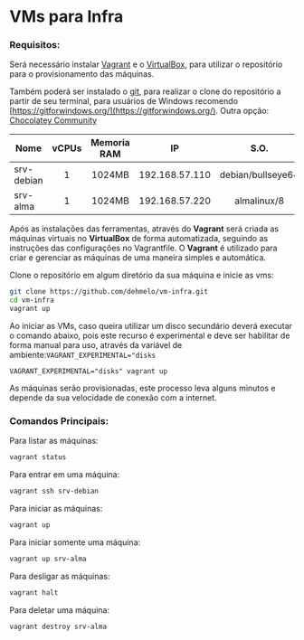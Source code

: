 # VMs para Infra

### Requisitos:

Será necessário instalar [Vagrant](https://www.vagrantup.com/) e o [VirtualBox](https://www.virtualbox.org/), para utilizar o repositório para o provisionamento das máquinas.

Também poderá ser instalado o [git](https://git-scm.com/), para realizar o clone do repositório a partir de seu terminal, para usuários de Windows recomendo [https://gitforwindows.org/](https://gitforwindows.org/). Outra opção: [Chocolatey Community](https://community.chocolatey.org/)

Nome            | vCPUs | Memoria RAM | IP             | S.O.         
----------------|:-----:|:-----------:|:--------------:|:---------------:
srv-debian   | 1     | 1024MB      | 192.168.57.110 | debian/bullseye64
srv-alma     | 1     | 1024MB      | 192.168.57.220 | almalinux/8

Após as instalações das ferramentas, através do **Vagrant** será criada as máquinas virtuais no **VirtualBox** de forma automatizada, seguindo as instruções das configurações no Vagrantfile. O **Vagrant** é utilizado para criar e gerenciar as máquinas de uma maneira simples e automática.

Clone o repositório em algum diretório da sua máquina e inicie as vms:

```bash
git clone https://github.com/dehmelo/vm-infra.git
cd vm-infra
vagrant up
```

Ao iniciar as VMs, caso queira utilizar um disco secundário deverá executar o comando abaixo, pois este recurso é experimental e deve ser habilitar de forma manual para uso, através da variável de ambiente:`VAGRANT_EXPERIMENTAL="disks`
```
VAGRANT_EXPERIMENTAL="disks" vagrant up
```

As máquinas serão provisionadas, este processo leva alguns minutos e depende da sua velocidade de conexão com a internet.

### Comandos Principais:

Para listar as máquinas:

```bash
vagrant status
```

Para entrar em uma máquina:

```bash
vagrant ssh srv-debian
```

Para iniciar as máquinas:

```bash
vagrant up
```

Para iniciar somente uma máquina:

```bash
vagrant up srv-alma
```

Para desligar as máquinas:

```bash
vagrant halt
```

Para deletar uma máquina:

```bash
vagrant destroy srv-alma
```

